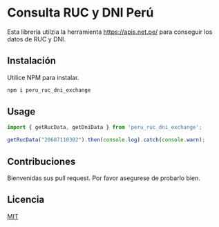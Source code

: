 # Consulta RUC y DNI Perú

Esta librería utilzia la herramienta https://apis.net.pe/ para conseguir los datos de RUC y DNI.

## Instalación

Utilice NPM para instalar.

```bash
npm i peru_ruc_dni_exchange
```

## Usage

```typescript
import { getRucData, getDniData } from 'peru_ruc_dni_exchange';

getRucData("20607110302").then(console.log).catch(console.warn);

```

## Contribuciones
Bienvenidas sus pull request.
Por favor asegurese de probarlo bien.


## Licencia
[MIT](https://choosealicense.com/licenses/mit/)